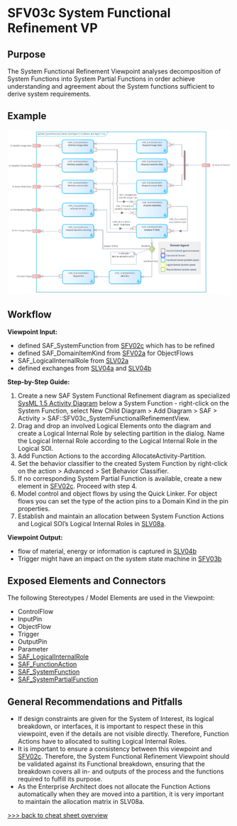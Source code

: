 # SFV03c System Functional Refinement VP

## Purpose
The System Functional Refinement Viewpoint analyses decomposition of System Functions into System Partial Functions in order achieve understanding and agreement about the System functions sufficient to derive system requirements.

## Example
![SFV03c](../pics/SFV03c-example.png)

## Workflow
**Viewpoint Input:**
* defined SAF_SystemFunction from [SFV02c](System-Functional-Breakdown-Viewpoint.md) which has to be refined
* defined SAF_DomainItemKind from [SFV02a](System-Domain-Item-Kind-Viewpoint.md) for ObjectFlows
* SAF_LogicalInternalRole from [SLV02a](Logical-Structure-Viewpoint.md)
* defined exchanges from [SLV04a](Logical-Internal-Exchange-Viewpoint.md) and [SLV04b](Logical-Internal-Interactions-Viewpoint.md)

**Step-by-Step Guide:**
1.  Create a new SAF System Functional Refinement diagram as specialized [SysML 1.5 Activity Diagram](https://sparxsystems.com/enterprise_architect_user_guide/16.1/modeling_languages/sysml_activity_diagram.html) below a System Function - right-click on the System Function, select New Child Diagram > Add Diagram > SAF > Activity > SAF::SFV03c_SystemFunctionalRefinementView.
2.	Drag and drop an involved Logical Elements onto the diagram and create a Logical Internal Role by selecting partition in the dialog. Name the Logical Internal Role according to the Logical Internal Role in the Logical SOI.
3.	Add Function Actions to the according AllocateActivity-Partition.
4.	Set the behavior classifier to the created System Function by right-click on the action > Advanced > Set Behavior Classifier.
5.	If no corresponding System Partial Function is available, create a new element in [SFV02c](System-Functional-Breakdown-Viewpoint.md). Proceed with step 4.
6.	Model control and object flows by using the Quick Linker. For object flows you can set the type of the action pins to a Domain Kind in the pin properties.
7.	Establish and maintain an allocation between System Function Actions and Logical SOI’s Logical Internal Roles in [SLV08a](Logical-Functional-Mapping-Viewpoint.md).

**Viewpoint Output:**
* flow of material, energy or information is captured in [SLV04b](Logical-Internal-Exchange-Viewpoint.md)
* Trigger might have an impact on the system state machine in [SFV03b](System-State-Viewpoint.md)

## Exposed Elements and Connectors
The following Stereotypes / Model Elements are used in the Viewpoint:
* ControlFlow
* InputPin
* ObjectFlow
* Trigger
* OutputPin
* Parameter
* [SAF_LogicalInternalRole](https://github.com/GfSE/SAF-Specification/blob/TdSE2023/stereotypes.md#SAF_LogicalContextRole)
* [SAF_FunctionAction](https://github.com/GfSE/SAF-Specification/blob/TdSE2023/stereotypes.md#SAF_FunctionAction)
* [SAF_SystemFunction](https://github.com/GfSE/SAF-Specification/blob/TdSE2023/stereotypes.md#SAF_SystemFunction)
* [SAF_SystemPartialFunction](https://github.com/GfSE/SAF-Specification/blob/TdSE2023/stereotypes.md#SAF_SystemPartialFunction)


## General Recommendations and Pitfalls
* If design constraints are given for the System of Interest, its logical breakdown, or interfaces, it is important to respect these in this viewpoint, even if the details are not visible directly. Therefore, Function Actions have to allocated to suiting Logical Internal Roles.
* It is important to ensure a consistency between this viewpoint and [SFV02c](System-Functional-Breakdown-Viewpoint.md). Therefore, the System Functional Refinement Viewpoint should be validated against its Functional breakdown, ensuring that the breakdown covers all in- and outputs of the process and the functions required to fulfill its purpose.
* As the Enterprise Architect does not allocate the Function Actions automatically when they are moved into a partition, it is very important to maintain the allocation matrix in SLV08a.

[>>> back to cheat sheet overview](../CheatSheet.md)

